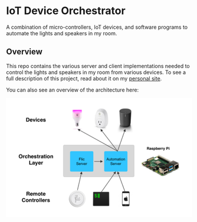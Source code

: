IoT Device Orchestrator
=

A combination of micro-controllers, IoT devices, and software programs to
automate the lights and speakers in my room.

## Overview

This repo contains the various server and client implementations needed to
control the lights and speakers in my room from various devices. To see a full
description of this project, read about it on my [personal site](https://www.codemang.com/projects/iot_device_orchestrator).

You can also see an overview of the architecture here:

![Flow Diagram](./assets/flow_diagram.png?raw=true)
